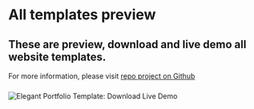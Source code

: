 # All templates preview

## These are preview, download and live demo all website templates.

For more information, please visit [repo project on Github](https://github.com/nguyenhhoa03/simple-website)

###

![Elegant Portfolio Template: [Download](https://github.com/nguyenhhoa03/simple-website/blob/main/website-templates/Elegant-Portfolio-Template.html)   [Live Demo](https://htmlpreview.github.io/?https://github.com/nguyenhhoa03/simple-website/blob/main/website-templates/Elegant-Portfolio-Template.html)](https://i.ibb.co/fVtZv7SQ/Screenshot-From-2025-06-09-17-57-27.png)
